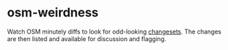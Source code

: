 osm-weirdness
=============

Watch OSM minutely diffs to look for odd-looking [changesets](http://wiki.openstreetmap.org/wiki/Changesets). The changes are then listed and available for discussion and flagging.
